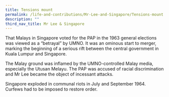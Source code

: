 ```yaml
---
title: Tensions mount
permalink: /life-and-contributions/Mr-Lee-and-Singapore/Tensions-mount
description: ""
third_nav_title: Mr Lee & Singapore
---
```

That Malays in Singapore voted for the PAP in the 1963 general elections was viewed as a “betrayal” by UMNO. It was an ominous start to merger, marking the beginning of a serious rift between the central government in Kuala Lumpur and Singapore.


The Malay ground was inflamed by the UMNO-controlled Malay media, especially the Utusan Melayu. The PAP was accused of racial discrimination and Mr Lee became the object of incessant attacks.


Singapore exploded in communal riots in July and September 1964. Curfews had to be imposed to restore order.